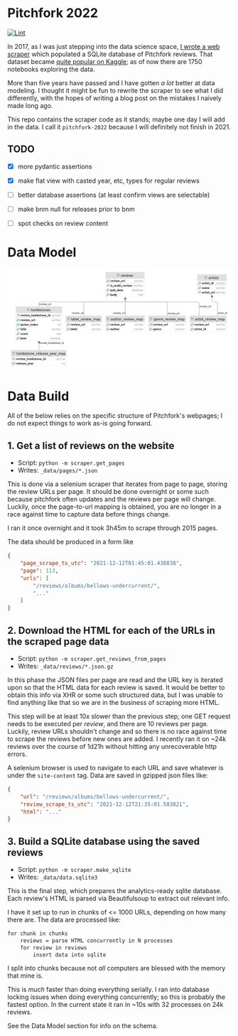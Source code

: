 # Pitchfork 2022

[![Lint](https://github.com/nolanbconaway/pitchfork-2022/actions/workflows/push.yaml/badge.svg)](https://github.com/nolanbconaway/pitchfork-2022/actions/workflows/push.yaml)

In 2017, as I was just stepping into the data science space, [I wrote a web scraper](https://nolanbconaway.github.io/blog/2017/pitchfork-roundup.html) which populated a SQLite database of Pitchfork reviews. That dataset became [quite popular on Kaggle](https://www.kaggle.com/nolanbconaway/pitchfork-data); as of now there are 1750 notebooks exploring the data.

More than five years have passed and I have gotten _a lot_ better at data modeling. I thought it might be fun to rewrite the scraper to see what I did differently, with the hopes of writing a blog post on the mistakes I naively made long ago.

This repo contains the scraper code as it stands; maybe one day I will add in the data. I call it `pitchfork-2022` because I will definitely not finish in 2021.


## TODO

- [x] more pydantic assertions
- [x] make flat view with casted year, etc, types for regular reviews
- [ ] better database assertions (at least confirm views are selectable)
- [ ] make bnm null for releases prior to bnm
- [ ] spot checks on review content


# Data Model

![](schema.png)

# Data Build

All of the below relies on the specific structure of Pitchfork's webpages; I do not expect things to work as-is going forward.

## 1. Get a list of reviews on the website

- Script: `python -m scraper.get_pages`
- Writes: `_data/pages/*.json` 

This is done via a selenium scraper that iterates from page to page, storing the review URLs per page. It should be done overnight or some such because pitchfork often updates and the reviews per page will change. Luckily, once the page-to-url mapping is obtained, you are no longer in a race against time to capture data before things change. 

I ran it once overnight and it took 3h45m to scrape through 2015 pages.

The data should be produced in a form like

```json
{
    "page_scrape_ts_utc": "2021-12-12T01:45:01.438838",
    "page": 113,
    "urls": [
        "/reviews/albums/bellows-undercurrent/",
        "..."
    ]
}
```

## 2. Download the HTML for each of the URLs in the scraped page data

- Script: `python -m scraper.get_reviews_from_pages`
- Writes: `_data/reviews/*.json.gz` 

In this phase the JSON files per page are read and the URL key is iterated upon so that the HTML data for each review is saved. It would be better to obtain this info via XHR or some such structured data, but I was unable to find anything like that so we are in the business of scraping more HTML.

This step will be at least 10x slower than the previous step; one GET request needs to be executed per _review_, and there are 10 reviews per page. Luckily, review URLs shouldn't change and so there is no race against time to scrape the reviews before new ones are added. I recently ran it on ~24k reviews over the course of 1d21h without hitting any unrecoverable http errors.

A selenium browser is used to navigate to each URL and save whatever is under the `site-content` tag. Data are saved in gzipped json files like:

```json
{
    "url": "/reviews/albums/bellows-undercurrent/",
    "review_scrape_ts_utc": "2021-12-12T21:35:01.503821",
    "html": "..."
}
```

## 3. Build a SQLite database using the saved reviews

- Script: `python -m scraper.make_sqlite`
- Writes: `_data/data.sqlite3` 

This is the final step, which prepares the analytics-ready sqlite database. Each review's HTML is parsed via Beautifulsoup to extract out relevant info. 

I have it set up to run in chunks of <= 1000 URLs, depending on how many there are. The data are processed like:

```
for chunk in chunks
    reviews = parse HTML concurrently in N processes
    for review in reviews
        insert data into sqlite
```

I split into chunks because not _all_ computers are blessed with the memory that mine is.

This is _much_ faster than doing everything serially. I ran into database locking issues when doing everything concurrently; so this is probably the fastest option. In the current state it ran in ~10s with 32 processes on 24k reviews.

See the Data Model section for info on the schema.
